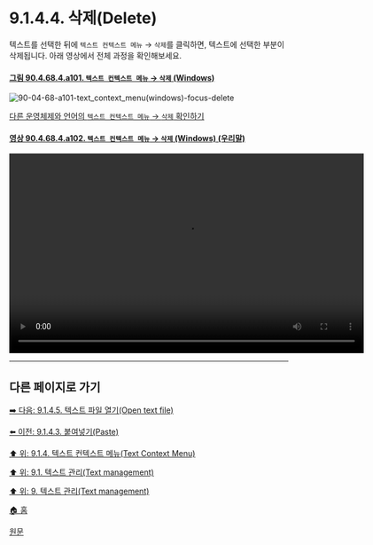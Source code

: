 # 9.1.4.4. 삭제(Delete)
텍스트를 선택한 뒤에 `텍스트 컨텍스트 메뉴` → `삭제`를 클릭하면, 텍스트에 선택한 부분이 삭제됩니다. 아래 영상에서 전체 과정을 확인해보세요.

<a id="90-04-68-04-a101"></a>

#### [그림 90.4.68.4.a101. `텍스트 컨텍스트 메뉴` → `삭제` (Windows)](./90-04-68-04-delete.md#90-04-68-04-a101)
![90-04-68-a101-text_context_menu(windows)-focus-delete](https://github.com/wonder13662/gimp/assets/15767104/e095466f-d80d-4c85-b164-f6798e959955)

[다른 운영체제와 언어의 `텍스트 컨텍스트 메뉴` → `삭제` 확인하기](./90-04-68-04-delete.md#90-04-68-04-a201)

<a id="90-04-68-04-a102"></a>

#### [영상 90.4.68.4.a102. `텍스트 컨텍스트 메뉴` → `삭제` (Windows) (우리말)](./90-04-68-04-delete.md#90-04-68-04-a102)
<video controls="controls" width="640" height="360" src="https://github.com/wonder13662/gimp/assets/15767104/601cdc5b-0511-49a5-89a4-295d6bd5e66b"></video>

***

## 다른 페이지로 가기
[➡️ 다음: 9.1.4.5. 텍스트 파일 열기(Open text file)](./09-01-04-05-open_text_file.md)

[⬅️ 이전: 9.1.4.3. 붙여넣기(Paste)](./09-01-04-03-paste.md)

[⬆️ 위: 9.1.4. 텍스트 컨텍스트 메뉴(Text Context Menu)](./09-01-04-00-text_context_menu.md)

[⬆️ 위: 9.1. 텍스트 관리(Text management)](./09-01-00-text-management.md)

[⬆️ 위: 9. 텍스트 관리(Text management)](./09-00-text-management.md)

[🏠 홈](./00-home.md)

[원문](https://docs.gimp.org/2.10/ko/gimp-image-text-management.html#text-context-menu)

